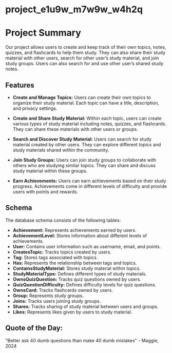 # project_e1u9w_m7w9w_w4h2q
# Project Summary
Our project allows users to create and keep track of their own topics, notes, quizzes, and flashcards to help them study. They can also share their study material with other users, search for other user’s study material, and join study groups. Users can also search for and use other user’s shared study notes.


## Features
- **Create and Manage Topics:** Users can create their own topics to organize their study material. Each topic can have a title, description, and privacy settings.

- **Create and Share Study Material:** Within each topic, users can create various types of study material including notes, quizzes, and flashcards. They can share these materials with other users or groups.

- **Search and Discover Study Material:** Users can search for study material created by other users. They can explore different topics and study materials shared within the community.

- **Join Study Groups:** Users can join study groups to collaborate with others who are studying similar topics. They can share and discuss study material within these groups.

- **Earn Achievements:** Users can earn achievements based on their study progress. Achievements come in different levels of difficulty and provide users with points and rewards.


## Schema

The database schema consists of the following tables:

- **Achievement:** Represents achievements earned by users.
- **AchievementLevel:** Stores information about different levels of achievements.
- **User:** Contains user information such as username, email, and points.
- **CreatesTopic:** Tracks topics created by users.
- **Tag:** Stores tags associated with topics.
- **Has:** Represents the relationship between tags and topics.
- **ContainsStudyMaterial:** Stores study material within topics.
- **StudyMaterialType:** Defines different types of study materials.
- **OwnsQuizQuestion:** Tracks quiz questions owned by users.
- **QuizQuestionDifficulty:** Defines difficulty levels for quiz questions.
- **OwnsCard:** Tracks flashcards owned by users.
- **Group:** Represents study groups.
- **Joins:** Tracks users joining study groups.
- **Shares:** Tracks sharing of study material between users and groups.
- **Likes:** Represents likes given by users to study material.


## Quote of the Day:
"Better ask 40 dumb questions than make 40 dumb mistakes" - Maggie, 2024
